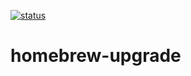 [![status](https://travis-ci.org/ablyeom/homebrew-upgrade.svg?branch=master)](https://travis-ci.org/ablyeom/homebrew-upgrade)

# homebrew-upgrade
